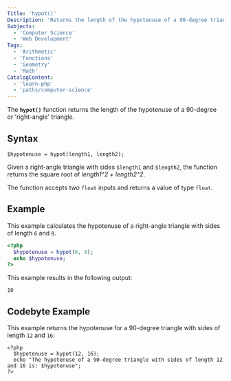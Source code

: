 ```yaml
---
Title: 'hypot()'
Description: 'Returns the length of the hypotenuse of a 90-degree triangle.'
Subjects:
  - 'Computer Science'
  - 'Web Development'
Tags:
  - 'Arithmetic'
  - 'Functions'
  - 'Geometry'
  - 'Math'
CatalogContent:
  - 'learn-php'
  - 'paths/computer-science'
---
```


The **`hypot()`** function returns the length of the hypotenuse of a 90-degree or 'right-angle' triangle.

## Syntax

```pseudo
$hypotenuse = hypot(length1, length2);
```

Given a right-angle triangle with sides `$length1` and `$length2`, the function returns the square root of _length1^2 + length2^2_.

The function accepts two `float` inputs and returns a value of type `float`.

## Example

This example calculates the hypotenuse of a right-angle triangle with sides of length `6` and `8`.

```php
<?php
  $hypotenuse = hypot(6, 8);
  echo $hypotenuse;
?>
```

This example results in the following output:

```shell
10
```

## Codebyte Example

This example returns the hypotenuse for a 90-degree triangle with sides of length `12` and `16`:

```codebyte/php
<?php
  $hypotenuse = hypot(12, 16);
  echo "The hypotenuse of a 90-degree triangle with sides of length 12 and 16 is: $hypotenuse";
?>
```

